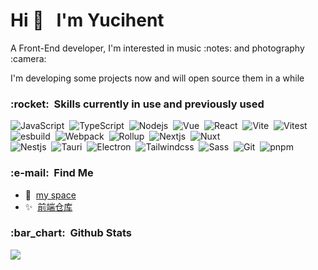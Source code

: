 <h1>Hi 👋 &nbsp;&nbsp;I'm Yucihent</h1>

<p>A Front-End developer, I'm interested in music :notes: and photography :camera:</p>

<p>I'm developing some projects now and will open source them in a while</p>

<h3>:rocket: &nbsp;Skills currently in use and previously used</h3>

<div>
  <img alt="JavaScript" src="https://img.shields.io/badge/-JavaScript-f6da1c?style=flat&logo=javascript&logoColor=white">&nbsp;
  <img alt="TypeScript" src="https://img.shields.io/badge/-TypeScript-2b6dbf?style=flat&logo=typescript&logoColor=white">&nbsp;
  <img alt="Nodejs" src="https://img.shields.io/badge/-Nodejs-43853d?style=flat&logo=Node.js&logoColor=white" />&nbsp;
  <img alt="Vue" src="https://img.shields.io/badge/-Vue.js-35495e?style=flat&logo=Vue.js&logoColor=4fc08d">&nbsp;
  <img alt="React" src="https://img.shields.io/badge/-React-45b8d8?style=flat&logo=react&logoColor=white">&nbsp;
  <img alt="Vite" src="https://img.shields.io/badge/-Vite-646CFF?style=flat&logo=vite&logoColor=ffcf26">&nbsp;
  <img alt="Vitest" src="https://img.shields.io/badge/-Vitest-333?style=flat&logo=vitest">&nbsp;
  <img alt="esbuild" src="https://img.shields.io/badge/-esbuild-333?style=flat&logo=esbuild">&nbsp;
  <img alt="Webpack" src="https://img.shields.io/badge/-Webpack-333?style=flat&logo=webpack">&nbsp;
  <img alt="Rollup" src="https://img.shields.io/badge/-Rollup-EC4A3F?style=flat&logo=rollup.js&logoColor=ffcf26">&nbsp;
  <img alt="Nextjs" src="https://img.shields.io/badge/-Next.js-000000?style=flat&logo=next.js&logoColor=white" />&nbsp;
  <img alt="Nuxt" src="https://img.shields.io/badge/-Nuxt-00DC82?style=flat&logo=nuxt.js&logoColor=white" />&nbsp;
</div>

<div>
  <img alt="Nestjs" src="https://img.shields.io/badge/-Nestjs-ea2845?style=flat&logo=nestjs&logoColor=white" />&nbsp;
  <img alt="Tauri" src="https://img.shields.io/badge/-Tauri-23C8DA?style=flat&logo=tauri&logoColor=white" />&nbsp;
  <img alt="Electron" src="https://img.shields.io/badge/-Electron-333?style=flat&logo=electron&logoColor=white" />&nbsp;
  <img alt="Tailwindcss" src="https://img.shields.io/badge/-Tailwindcss-eee?style=flat&logo=tailwindcss" />&nbsp;
  <img alt="Sass" src="https://img.shields.io/badge/-Sass-CC6699?style=flat&logo=sass&logoColor=white" />&nbsp;
  <img alt="Git" src="https://img.shields.io/badge/-Git-F05032?style=flat&logo=git&logoColor=white" />&nbsp;
  <img alt="pnpm" src="https://img.shields.io/badge/-pnpm-eee?style=flat&logo=pnpm" />
</div>

<h3>:e-mail: &nbsp;Find Me</h3>

- :house_with_garden: &nbsp;<a href="https://yucihent.space/" target="_blank" rel="noopener noreferrer">my space</a>
- :sparkles: &nbsp;<a href="https://github.com/hezizi/hezizi/assets/28501094/79694b11-d8c4-4e3c-a79e-6c2f70e27846" target="_blank" rel="noopener noreferrer">前端仓库</a>

<h3>:bar_chart: &nbsp;Github Stats</h3>

<img src="https://github-readme-activity-graph.vercel.app/graph?username=hezizi&theme=vue&hide_border=true&height=400&radius=15&area=true" />

